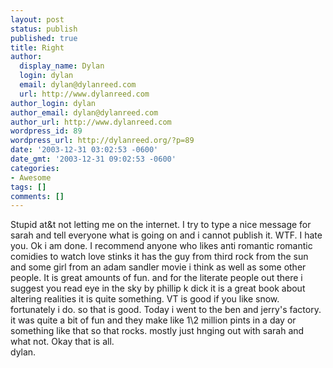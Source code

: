 ```yaml
---
layout: post
status: publish
published: true
title: Right
author:
  display_name: Dylan
  login: dylan
  email: dylan@dylanreed.com
  url: http://www.dylanreed.com
author_login: dylan
author_email: dylan@dylanreed.com
author_url: http://www.dylanreed.com
wordpress_id: 89
wordpress_url: http://dylanreed.org/?p=89
date: '2003-12-31 03:02:53 -0600'
date_gmt: '2003-12-31 09:02:53 -0600'
categories:
- Awesome
tags: []
comments: []
---
```

<p>Stupid at&t not letting me on the internet. I try to type a nice message for sarah and tell everyone what is going on and i cannot publish it. WTF. I hate you. Ok i am done. I recommend anyone who likes anti romantic romantic comidies to watch love stinks it has the guy from third rock from the sun and some girl from an adam sandler movie i think as well as some other people. It is great amounts of fun. and for the literate people out there i suggest you read eye in the sky by phillip k dick it is a great book about altering realities it is quite something. VT is good if you like snow. fortunately i do. so that is good. Today i went to the ben and jerry's factory. it was quite a bit of fun and they make like 1\2 million pints in a day or something like that so that rocks. mostly just hnging out with sarah and what not.  Okay that is all.<br />
dylan.</p>
